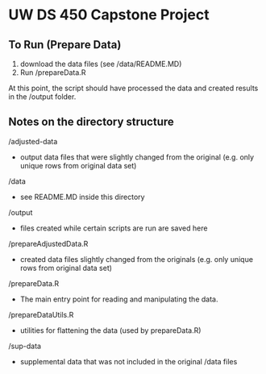 # UW DS 450 Capstone Project

## To Run (Prepare Data)

1. download the data files (see /data/README.MD)
2. Run /prepareData.R

At this point, the script should have processed the data and created results in the /output folder.

## Notes on the directory structure

/adjusted-data
 - output data files that were slightly changed from the original (e.g. only unique rows from original data set)

/data
 - see README.MD inside this directory
 
/output
 - files created while certain scripts are run are saved here

/prepareAdjustedData.R
 - created data files slightly changed from the originals (e.g. only unique rows from original data set)

/prepareData.R
 - The main entry point for reading and manipulating the data.
 
/prepareDataUtils.R
 - utilities for flattening the data (used by prepareData.R)

/sup-data
 - supplemental data that was not included in the original /data files

